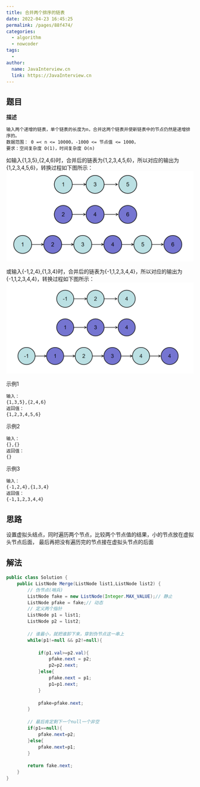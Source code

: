 ```yaml
---
title: 合并两个排序的链表
date: 2022-04-23 16:45:25
permalink: /pages/88f474/
categories:
  - algorithm
  - nowcoder
tags:
  - 
author: 
  name: JavaInterview.cn
  link: https://JavaInterview.cn
---
```


## 题目
**描述**

    输入两个递增的链表，单个链表的长度为n，合并这两个链表并使新链表中的节点仍然是递增排序的。
    数据范围： 0 =< n <= 10000，-1000 <= 节点值 <= 1000，
    要求：空间复杂度 O(1)，时间复杂度 O(n)



如输入{1,3,5},{2,4,6}时，合并后的链表为{1,2,3,4,5,6}，所以对应的输出为{1,2,3,4,5,6}，转换过程如下图所示：
![](../../../media/pictures/nowcoder/BM4_1.png)


或输入{-1,2,4},{1,3,4}时，合并后的链表为{-1,1,2,3,4,4}，所以对应的输出为{-1,1,2,3,4,4}，转换过程如下图所示：
![](../../../media/pictures/nowcoder/BM4_2.png)

示例1

    输入：
    {1,3,5},{2,4,6}
    返回值：
    {1,2,3,4,5,6}

示例2

    输入：
    {},{}
    返回值：
    {}

示例3

    输入：
    {-1,2,4},{1,3,4}
    返回值：
    {-1,1,2,3,4,4}
    

## 思路
设置虚拟头结点，同时遍历两个节点，比较两个节点值的结果，小的节点放在虚拟头节点后面，
最后再把没有遍历完的节点接在虚拟头节点的后面


## 解法
```java
public class Solution {
    public ListNode Merge(ListNode list1,ListNode list2) {
        // 伪节点(哨兵)
        ListNode fake = new ListNode(Integer.MAX_VALUE);// 静止
        ListNode pfake = fake;// 动态
        // 定义两个指针
        ListNode p1 = list1;
        ListNode p2 = list2;
        
        // 谁最小，就把谁卸下来，穿到伪节点这一串上
        while(p1!=null && p2!=null){

            if(p1.val>=p2.val){
                pfake.next = p2;
                p2=p2.next;
            }else{
                pfake.next = p1;
                p1=p1.next;
            }
            
            pfake=pfake.next;
        }
        
        // 最后肯定剩下一个null一个非空
        if(p1==null){
            pfake.next=p2;
        }else{
            pfake.next=p1;
        }
        
        return fake.next;
    }
}
```
